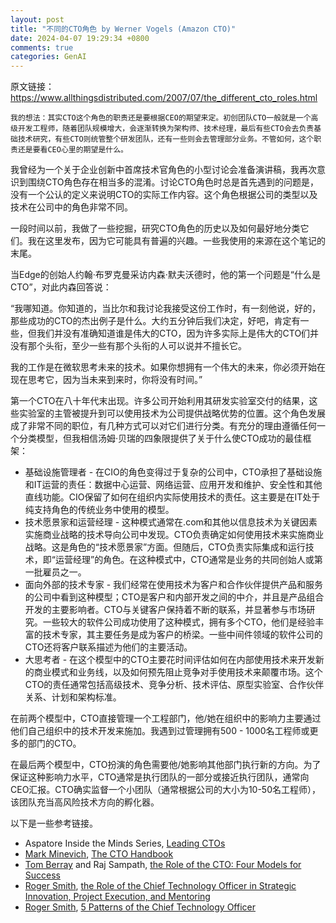 ```yaml
---
layout: post
title: "不同的CTO角色 by Werner Vogels (Amazon CTO)"
date: 2024-04-07 19:29:34 +0800
comments: true
categories: GenAI
---
```


原文链接：<https://www.allthingsdistributed.com/2007/07/the_different_cto_roles.html>

```
我的想法：其实CTO这个角色的职责还是要根据CEO的期望来定。初创团队CTO一般就是一个高级开发工程师，随着团队规模增大，会逐渐转换为架构师、技术经理，最后有些CTO会去负责基础技术研究，有些CTO则统管整个研发团队，还有一些则会去管理部分业务。不管如何，这个职责还是要看CEO心里的期望是什么。
```

<!-- more -->

我曾经为一个关于企业创新中首席技术官角色的小型讨论会准备演讲稿，我再次意识到围绕CTO角色存在相当多的混淆。讨论CTO角色时总是首先遇到的问题是，没有一个公认的定义来说明CTO的实际工作内容。这个角色根据公司的类型以及技术在公司中的角色非常不同。

一段时间以前，我做了一些挖掘，研究CTO角色的历史以及如何最好地分类它们。我在这里发布，因为它可能具有普遍的兴趣。一些我使用的来源在这个笔记的末尾。

当Edge的创始人约翰·布罗克曼采访内森·默夫沃德时，他的第一个问题是“什么是CTO”，对此内森回答说：

“我哪知道。你知道的，当比尔和我讨论我接受这份工作时，有一刻他说，好的，那些成功的CTO的杰出例子是什么。大约五分钟后我们决定，好吧，肯定有一些，但我们并没有准确知道谁是伟大的CTO，因为许多实际上是伟大的CTO们并没有那个头衔，至少一些有那个头衔的人可以说并不擅长它。

我的工作是在微软思考未来的技术。如果你想拥有一个伟大的未来，你必须开始在现在思考它，因为当未来到来时，你将没有时间。”

第一个CTO在八十年代末出现。许多公司开始利用其研发实验室交付的结果，这些实验室的主管被提升到可以使用技术为公司提供战略优势的位置。这个角色发展成了非常不同的职位，有几种方式可以对它们进行分类。有充分的理由遵循任何一个分类模型，但我相信汤姆·贝瑞的四象限提供了关于什么使CTO成功的最佳框架：

- 基础设施管理者 - 在CIO的角色变得过于复杂的公司中，CTO承担了基础设施和IT运营的责任：数据中心运营、网络运营、应用开发和维护、安全性和其他直线功能。CIO保留了如何在组织内实际使用技术的责任。这主要是在IT处于纯支持角色的传统业务中使用的模型。
- 技术愿景家和运营经理 - 这种模式通常在.com和其他以信息技术为关键因素实施商业战略的技术导向公司中发现。CTO负责确定如何使用技术来实施商业战略。这是角色的“技术愿景家”方面。但随后，CTO负责实际集成和运行技术，即“运营经理”的角色。在这种模式中，CTO通常是业务的共同创始人或第一批雇员之一。
- 面向外部的技术专家 - 我们经常在使用技术为客户和合作伙伴提供产品和服务的公司中看到这种模型；CTO是客户和内部开发之间的中介，并且是产品组合开发的主要影响者。CTO与关键客户保持着不断的联系，并显著参与市场研究。一些较大的软件公司成功使用了这种模式，拥有多个CTO，他们是经验丰富的技术专家，其主要任务是成为客户的桥梁。一些中间件领域的软件公司的CTO还将客户联系描述为他们的主要活动。
- 大思考者 - 在这个模型中的CTO主要花时间评估如何在内部使用技术来开发新的商业模式和业务线，以及如何预先阻止竞争对手使用技术来颠覆市场。这个CTO的责任通常包括高级技术、竞争分析、技术评估、原型实验室、合作伙伴关系、计划和架构标准。

在前两个模型中，CTO直接管理一个工程部门，他/她在组织中的影响力主要通过他们自己组织中的技术开发来施加。我遇到过管理拥有500 - 1000名工程师或更多的部门的CTO。

在最后两个模型中，CTO扮演的角色需要他/她影响其他部门执行新的方向。为了保证这种影响力水平，CTO通常是执行团队的一部分或接近执行团队，通常向CEO汇报。CTO确实监督一个小团队（通常根据公司的大小为10-50名工程师），该团队充当高风险技术方向的孵化器。

以下是一些参考链接。

- Aspatore Inside the Minds Series, [Leading CTOs](http://www.amazon.com/gp/redirect.html?ie=UTF8&location=http%3A%2F%2Fwww.amazon.com%2FInside-Minds-Technology-Officers-Peoplesoft%2Fdp%2F1587620561&tag=allthingsdist-20&linkCode=ur2&camp=1789&creative=9325)
- [Mark Minevich](http://www.markminevich.com/), [The CTO Handbook](http://www.amazon.com/gp/redirect.html?ie=UTF8&location=http%3A%2F%2Fwww.amazon.com%2FCTO-Job-Manual-Leadership-Technology%2Fdp%2F1587623676&tag=allthingsdist-20&linkCode=ur2&camp=1789&creative=9325)
- [Tom Berray](http://cabotinc.com/berray.html) and Raj Sampath, [the Role of the CTO: Four Models for Success](http://www.brixtonspa.com/Career/The_Role_of_the_CTO_4Models.pdf)
- [Roger Smith](http://ctonet.blogspot.com/), [the Role of the Chief Technology Officer in Strategic Innovation, Project Execution, and Mentoring](http://www.modelbenders.com/papers/CTOStrategy_SmithR.pdf)
- [Roger Smith](http://ctonet.blogspot.com/), [5 Patterns of the Chief Technology Officer](http://www.ctonet.org/documents/5PatternsofCTO.pdf)

